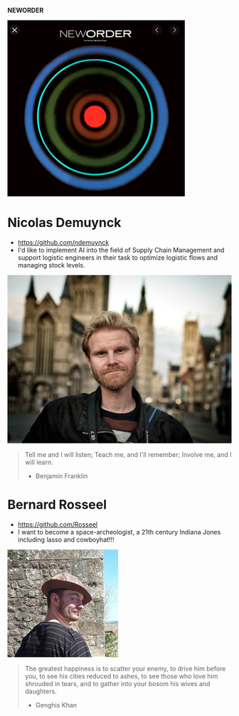 **NEWORDER**

![Logo](https://github.com/Rosseel/Neworder/blob/Nicolas/NEWORDER.png)

# Nicolas Demuynck
* https://github.com/ndemuynck
* I'd like to implement AI into the field of Supply Chain Management and support logistic engineers in their task to optimize logistic flows and managing stock levels. 

![Nicolas](https://github.com/Rosseel/Neworder/blob/Nicolas/Nicolas.jpg)

> Tell me and I will listen; Teach me, and I'll remember; Involve me, and I will learn.
> - Benjamin Franklin


# Bernard Rosseel
* https://github.com/Rosseel
* I want to become a space-archeologist, a 21th century Indiana Jones including lasso and cowboyhat!!!

![Bernard Rosseel](bernard.png)


> The greatest happiness is to scatter your enemy, to drive him before you, to see his cities reduced to ashes, to see those who love him shrouded in tears, and to gather into your bosom his wives and daughters.
> - Genghis Khan


